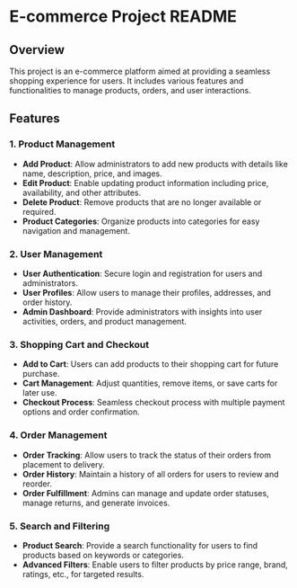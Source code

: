 # E-commerce Project README

## Overview
This project is an e-commerce platform aimed at providing a seamless shopping experience for users. It includes various features and functionalities to manage products, orders, and user interactions.

## Features

### 1. Product Management
- **Add Product**: Allow administrators to add new products with details like name, description, price, and images.
- **Edit Product**: Enable updating product information including price, availability, and other attributes.
- **Delete Product**: Remove products that are no longer available or required.
- **Product Categories**: Organize products into categories for easy navigation and management.

### 2. User Management
- **User Authentication**: Secure login and registration for users and administrators.
- **User Profiles**: Allow users to manage their profiles, addresses, and order history.
- **Admin Dashboard**: Provide administrators with insights into user activities, orders, and product management.

### 3. Shopping Cart and Checkout
- **Add to Cart**: Users can add products to their shopping cart for future purchase.
- **Cart Management**: Adjust quantities, remove items, or save carts for later use.
- **Checkout Process**: Seamless checkout process with multiple payment options and order confirmation.

### 4. Order Management
- **Order Tracking**: Allow users to track the status of their orders from placement to delivery.
- **Order History**: Maintain a history of all orders for users to review and reorder.
- **Order Fulfillment**: Admins can manage and update order statuses, manage returns, and generate invoices.

### 5. Search and Filtering
- **Product Search**: Provide a search functionality for users to find products based on keywords or categories.
- **Advanced Filters**: Enable users to filter products by price range, brand, ratings, etc., for targeted results.
